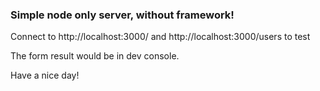 ### Simple node only server, without framework!

Connect to http://localhost:3000/ and http://localhost:3000/users to test

The form result would be in dev console.

Have a nice day!